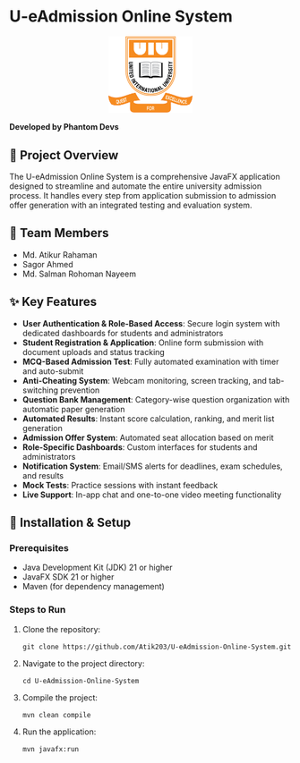 # U-eAdmission Online System

<p align="center">
  <img src="src/main/resources/com.ueadmission/uiu_logo_update.png" alt="UIU Logo" width="150">
</p>

**Developed by Phantom Devs**

## 🚀 Project Overview

The U-eAdmission Online System is a comprehensive JavaFX application designed to streamline and automate the entire university admission process. It handles every step from application submission to admission offer generation with an integrated testing and evaluation system.

## 👥 Team Members

- Md. Atikur Rahaman
- Sagor Ahmed
- Md. Salman Rohoman Nayeem

## ✨ Key Features

- **User Authentication & Role-Based Access**: Secure login system with dedicated dashboards for students and administrators
- **Student Registration & Application**: Online form submission with document uploads and status tracking
- **MCQ-Based Admission Test**: Fully automated examination with timer and auto-submit
- **Anti-Cheating System**: Webcam monitoring, screen tracking, and tab-switching prevention
- **Question Bank Management**: Category-wise question organization with automatic paper generation
- **Automated Results**: Instant score calculation, ranking, and merit list generation
- **Admission Offer System**: Automated seat allocation based on merit
- **Role-Specific Dashboards**: Custom interfaces for students and administrators
- **Notification System**: Email/SMS alerts for deadlines, exam schedules, and results
- **Mock Tests**: Practice sessions with instant feedback
- **Live Support**: In-app chat and one-to-one video meeting functionality

## 🔧 Installation & Setup

### Prerequisites
- Java Development Kit (JDK) 21 or higher
- JavaFX SDK 21 or higher
- Maven (for dependency management)

### Steps to Run
1. Clone the repository:
   ```
   git clone https://github.com/Atik203/U-eAdmission-Online-System.git
   ```

2. Navigate to the project directory:
   ```
   cd U-eAdmission-Online-System
   ```

3. Compile the project:
   ```
   mvn clean compile
   ```

4. Run the application:
   ```
   mvn javafx:run
   ```





